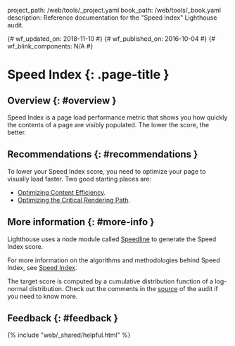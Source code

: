 project_path: /web/tools/_project.yaml book_path: /web/tools/_book.yaml description: Reference documentation for the "Speed Index" Lighthouse audit.

{# wf_updated_on: 2018-11-10 #} {# wf_published_on: 2016-10-04 #} {# wf_blink_components: N/A #}

# Speed Index {: .page-title }

## Overview {: #overview }

Speed Index is a page load performance metric that shows you how quickly the contents of a page are visibly populated. The lower the score, the better.

## Recommendations {: #recommendations }

To lower your Speed Index score, you need to optimize your page to visually load faster. Two good starting places are:

* [Optimizing Content Efficiency](/web/fundamentals/performance/optimizing-content-efficiency/).
* [Optimizing the Critical Rendering Path](/web/fundamentals/performance/critical-rendering-path/).

## More information {: #more-info }

Lighthouse uses a node module called [Speedline](https://github.com/pmdartus/speedline) to generate the Speed Index score.

For more information on the algorithms and methodologies behind Speed Index, see [Speed Index](https://sites.google.com/a/webpagetest.org/docs/using-webpagetest/metrics/speed-index).

The target score is computed by a cumulative distribution function of a log-normal distribution. Check out the comments in the [source](https://github.com/GoogleChrome/lighthouse/blob/master/lighthouse-core/audits/metrics/speed-index.js) of the audit if you need to know more.

## Feedback {: #feedback }

{% include "web/_shared/helpful.html" %}